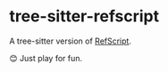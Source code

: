 # tree-sitter-refscript

A tree-sitter version of [RefScript](https://gist.github.com/sxzz/cf06b1c59752aedab4f7bde280711c49).

😊 Just play for fun.
